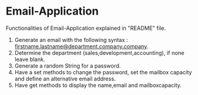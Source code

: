 # Email-Application
Functionalities of Email-Application explained in "README" file.


1. Generate an email with the following syntax : firstname.lastname@department.company.company.
2. Determine the department (sales,development,accounting), if none leave blank.
3. Generate a random String for a password.
4. Have a set methods to change the password, set the mailbox capacity and define an alternative email address.
5. Have get methods to display the name,email and mailboxcapacity.

